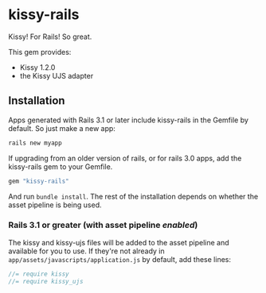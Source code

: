 # kissy-rails

Kissy! For Rails! So great.

This gem provides:

  * Kissy 1.2.0
  * the Kissy UJS adapter

## Installation

Apps generated with Rails 3.1 or later include kissy-rails in the Gemfile by default. So just make a new app:

```sh
rails new myapp
```

If upgrading from an older version of rails, or for rails 3.0 apps,
add the kissy-rails gem to your Gemfile.

```ruby
gem "kissy-rails"
```

And run `bundle install`. The rest of the installation depends on
whether the asset pipeline is being used.

### Rails 3.1 or greater (with asset pipeline *enabled*)

The kissy and kissy-ujs files will be added to the asset pipeline and available for you to use. If they're not already in `app/assets/javascripts/application.js` by default, add these lines:

```js
//= require kissy
//= require kissy_ujs
```

